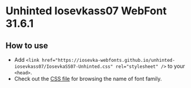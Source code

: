 # Unhinted Iosevkass07 WebFont 31.6.1

## How to use

- Add `<link href="https://iosevka-webfonts.github.io/unhinted-iosevkass07/IosevkaSS07-Unhinted.css" rel="stylesheet" />` to your `<head>`.
- Check out the [CSS file](./IosevkaSS07-Unhinted.css) for browsing the name of font family.
